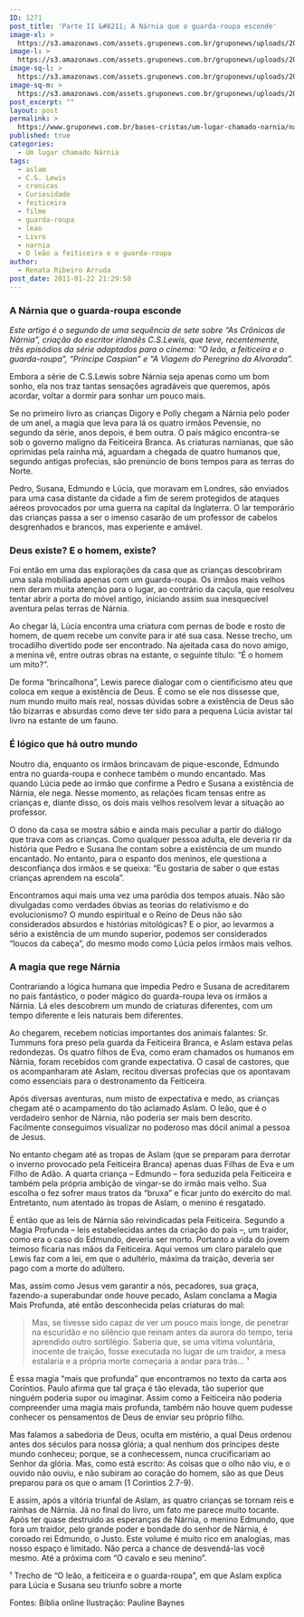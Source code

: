 ```yaml
---
ID: 1271
post_title: 'Parte II &#8211; A Nárnia que o guarda-roupa esconde'
image-xl: >
  https://s3.amazonaws.com/assets.gruponews.com.br/gruponews/uploads/2011/01/banner_narnia_parte2.jpg
image-l: >
  https://s3.amazonaws.com/assets.gruponews.com.br/gruponews/uploads/2011/01/banner_narnia_parte2.jpg
image-sq-l: >
  https://s3.amazonaws.com/assets.gruponews.com.br/gruponews/uploads/2011/01/banner_narnia_parte2.jpg
image-sq-m: >
  https://s3.amazonaws.com/assets.gruponews.com.br/gruponews/uploads/2011/01/banner_narnia_parte2-720x320.jpg
post_excerpt: ""
layout: post
permalink: >
  https://www.gruponews.com.br/bases-cristas/um-lugar-chamado-narnia/narnia-parte-ii
published: true
categories:
  - Um lugar chamado Nárnia
tags:
  - aslam
  - C.S. Lewis
  - cronicas
  - Curiosidade
  - feiticeira
  - filme
  - guarda-roupa
  - leao
  - Livro
  - narnia
  - O leão a feiticeira e o guarda-roupa
author:
  - Renata Ribeiro Arruda
post_date: 2011-01-22 21:29:50
---
```

<h3>A Nárnia que o guarda-roupa esconde</h3>
<em>Este artigo é o segundo de uma sequência de sete sobre “As Crônicas de Nárnia”, criação do escritor irlandês C.S.Lewis, que teve, recentemente, três episódios da série adaptados para o cinema: “O leão, a feiticeira e o guarda-roupa”, “Príncipe Caspian” e “A Viagem do Peregrino da Alvorada”. </em>

Embora a série de C.S.Lewis sobre Nárnia seja apenas como um bom sonho, ela nos traz tantas sensações agradáveis que queremos, após acordar, voltar a dormir para sonhar um pouco mais.

Se no primeiro livro as crianças Digory e Polly chegam a Nárnia pelo poder de um anel, a magia que leva para lá os quatro irmãos Pevensie, no segundo da série, anos depois, é bem outra. O país mágico encontra-se sob o governo maligno da Feiticeira Branca. As criaturas narnianas, que são oprimidas pela rainha má, aguardam a chegada de quatro humanos que, segundo antigas profecias, são prenúncio de bons tempos para as terras do Norte.

Pedro, Susana, Edmundo e Lúcia, que moravam em Londres, são enviados para uma casa distante da cidade a fim de serem protegidos de ataques aéreos provocados por uma guerra na capital da Inglaterra. O lar temporário das crianças passa a ser o imenso casarão de um professor de cabelos desgrenhados e brancos, mas experiente e amável.
<h3>Deus existe? E o homem, existe?</h3>
Foi então em uma das explorações da casa que as crianças descobriram uma sala mobiliada apenas com um guarda-roupa. Os irmãos mais velhos nem deram muita atenção para o lugar, ao contrário da caçula, que resolveu tentar abrir a porta do móvel antigo, iniciando assim sua inesquecível aventura pelas terras de Nárnia.

Ao chegar lá, Lúcia encontra uma criatura com pernas de bode e rosto de homem, de quem recebe um convite para ir até sua casa. Nesse trecho, um trocadilho divertido pode ser encontrado. Na ajeitada casa do novo amigo, a menina vê, entre outras obras na estante, o seguinte título: “É o homem um mito?”.

De forma “brincalhona”, Lewis parece dialogar com o cientificismo ateu que coloca em xeque a existência de Deus. É como se ele nos dissesse que, num mundo muito mais real, nossas dúvidas sobre a existência de Deus são tão bizarras e absurdas como deve ter sido para a pequena Lúcia avistar tal livro na estante de um fauno.
<h3>É lógico que há outro mundo</h3>
Noutro dia, enquanto os irmãos brincavam de pique-esconde, Edmundo entra no guarda-roupa e conhece também o mundo encantado. Mas quando Lúcia pede ao irmão que confirme a Pedro e Susana a existência de Nárnia, ele nega. Nesse momento, as relações ficam tensas entre as crianças e, diante disso, os dois mais velhos resolvem levar a situação ao professor.

O dono da casa se mostra sábio e ainda mais peculiar a partir do diálogo que trava com as crianças. Como qualquer pessoa adulta, ele deveria rir da história que Pedro e Susana lhe contam sobre a existência de um mundo encantado. No entanto, para o espanto dos meninos, ele questiona a desconfiança dos irmãos e se queixa: “Eu gostaria de saber o que estas crianças aprendem na escola”.

Encontramos aqui mais uma vez uma paródia dos tempos atuais. Não são divulgadas como verdades óbvias as teorias do relativismo e do evolucionismo? O mundo espiritual e o Reino de Deus não são considerados absurdos e histórias mitológicas? E o pior, ao levarmos a sério a existência de um mundo superior, podemos ser considerados “loucos da cabeça”, do mesmo modo como Lúcia pelos irmãos mais velhos.
<h3>A magia que rege Nárnia</h3>
Contrariando a lógica humana que impedia Pedro e Susana de acreditarem no país fantástico, o poder mágico do guarda-roupa leva os irmãos a Nárnia. Lá eles descobrem um mundo de criaturas diferentes, com um tempo diferente e leis naturais bem diferentes.

Ao chegarem, recebem notícias importantes dos animais falantes: Sr. Tummuns fora preso pela guarda da Feiticeira Branca, e Aslam estava pelas redondezas. Os quatro filhos de Eva, como eram chamados os humanos em Nárnia, foram recebidos com grande expectativa. O casal de castores, que os acompanharam até Aslam, recitou diversas profecias que os apontavam como essenciais para o destronamento da Feiticeira.

Após diversas aventuras, num misto de expectativa e medo, as crianças chegam até o acampamento do tão aclamado Aslam. O leão, que é o verdadeiro senhor de Nárnia, não poderia ser mais bem descrito. Facilmente conseguimos visualizar no poderoso mas dócil animal a pessoa de Jesus.

No entanto chegam até as tropas de Aslam (que se preparam para derrotar o inverno provocado pela Feiticeira Branca) apenas duas Filhas de Eva e um Filho de Adão. A quarta criança – Edmundo – fora seduzida pela Feiticeira e também pela própria ambição de vingar-se do irmão mais velho. Sua escolha o fez sofrer maus tratos da “bruxa” e ficar junto do exército do mal. Entretanto, num atentado às tropas de Aslam, o menino é resgatado.

É então que as leis de Nárnia são reivindicadas pela Feiticeira. Segundo a Magia Profunda – leis estabelecidas antes da criação do país –, um traidor, como era o caso do Edmundo, deveria ser morto. Portanto a vida do jovem teimoso ficaria nas mãos da Feiticeira. Aqui vemos um claro paralelo que Lewis faz com a lei, em que o adultério, máxima da traição, deveria ser pago com a morte do adúltero.

Mas, assim como Jesus vem garantir a nós, pecadores, sua graça, fazendo-a superabundar onde houve pecado, Aslam conclama a Magia Mais Profunda, até então desconhecida pelas criaturas do mal:
<blockquote>Mas, se tivesse sido capaz de ver um pouco mais longe, de penetrar na escuridão e no silêncio que reinam antes da aurora do tempo, teria aprendido outro sortilégio. Saberia que, se uma vítima voluntária, inocente de traição, fosse executada no lugar de um traidor, a mesa estalaria e a própria morte começaria a andar para trás... ¹</blockquote>
É essa magia “mais que profunda” que encontramos no texto da carta aos Coríntios. Paulo afirma que tal graça é tão elevada, tão superior que ninguém poderia supor ou imaginar. Assim como a Feiticeira não poderia compreender uma magia mais profunda, também não houve quem pudesse conhecer os pensamentos de Deus de enviar seu próprio filho.

Mas falamos a sabedoria de Deus, oculta em mistério, a qual Deus ordenou antes dos séculos para nossa glória; a qual nenhum dos príncipes deste mundo conheceu; porque, se a conhecessem, nunca crucificariam ao Senhor da glória. Mas, como está escrito: As coisas que o olho não viu, e o ouvido não ouviu, e não subiram ao coração do homem, são as que Deus preparou para os que o amam (1 Coríntios 2.7-9).

E assim, após a vitória triunfal de Aslam, as quatro crianças se tornam reis e rainhas de Nárnia. Já no final do livro, um fato me parece muito tocante. Após ter quase destruído as esperanças de Nárnia, o menino Edmundo, que fora um traidor, pelo grande poder e bondade do senhor de Nárnia, é coroado rei Edmundo, o Justo.
Este volume é muito rico em analogias, mas nosso espaço é limitado. Não perca a chance de desvendá-las você mesmo. Até a próxima com “O cavalo e seu menino”.

¹ Trecho de “O leão, a feiticeira e o guarda-roupa”, em que Aslam explica para Lúcia e Susana seu triunfo sobre a morte

Fontes: Bíblia online
Ilustração: Pauline Baynes